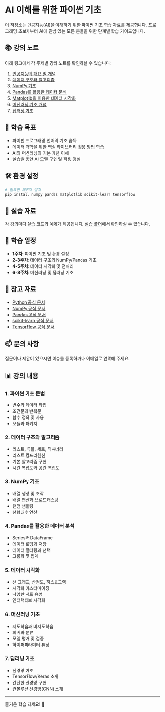 # AI 이해를 위한 파이썬 기초

이 저장소는 인공지능(AI)을 이해하기 위한 파이썬 기초 학습 자료를 제공합니다. 프로그래밍 초보자부터 AI에 관심 있는 모든 분들을 위한 단계별 학습 가이드입니다.

## 📚 강의 노트

아래 링크에서 각 주제별 강의 노트를 확인하실 수 있습니다:

1. [인공지능의 개요 밀 개념](./lectures/1주차_강의노트.md)
2. [데이터 구조와 알고리즘](./lectures/02_data_structures.md)
3. [NumPy 기초](./lectures/03_numpy_basics.md)
4. [Pandas를 활용한 데이터 분석](./lectures/04_pandas_basics.md)
5. [Matplotlib을 이용한 데이터 시각화](./lectures/05_data_visualization.md)
6. [머신러닝 기초 개념](./lectures/06_ml_basics.md)
7. [딥러닝 기초](./lectures/07_dl_basics.md)

## 🎯 학습 목표

- 파이썬 프로그래밍 언어의 기초 습득
- 데이터 과학을 위한 핵심 라이브러리 활용 방법 학습
- AI와 머신러닝의 기본 개념 이해
- 실습을 통한 AI 모델 구현 및 적용 경험

## 🛠️ 환경 설정

```python
# 필요한 패키지 설치
pip install numpy pandas matplotlib scikit-learn tensorflow
```

## 📝 실습 자료

각 강의마다 실습 코드와 예제가 제공됩니다. [실습 폴더](./exercises/)에서 확인하실 수 있습니다.

## 📅 학습 일정

- **1주차**: 파이썬 기초 및 환경 설정
- **2-3주차**: 데이터 구조와 NumPy/Pandas 기초
- **4-5주차**: 데이터 시각화 및 전처리
- **6-8주차**: 머신러닝 및 딥러닝 기초

## 🔗 참고 자료

- [Python 공식 문서](https://docs.python.org/ko/3/)
- [NumPy 공식 문서](https://numpy.org/doc/)
- [Pandas 공식 문서](https://pandas.pydata.org/docs/)
- [scikit-learn 공식 문서](https://scikit-learn.org/stable/documentation.html)
- [TensorFlow 공식 문서](https://www.tensorflow.org/overview)

## 📫 문의 사항

질문이나 제안이 있으시면 이슈를 등록하거나 이메일로 연락해 주세요.

## 📊 강의 내용

### 1. 파이썬 기초 문법
- 변수와 데이터 타입
- 조건문과 반복문
- 함수 정의 및 사용
- 모듈과 패키지

### 2. 데이터 구조와 알고리즘
- 리스트, 튜플, 세트, 딕셔너리
- 리스트 컴프리헨션
- 기본 알고리즘 구현
- 시간 복잡도와 공간 복잡도

### 3. NumPy 기초
- 배열 생성 및 조작
- 배열 연산과 브로드캐스팅
- 랜덤 샘플링
- 선형대수 연산

### 4. Pandas를 활용한 데이터 분석
- Series와 DataFrame
- 데이터 로딩과 저장
- 데이터 필터링과 선택
- 그룹화 및 집계

### 5. 데이터 시각화
- 선 그래프, 산점도, 히스토그램
- 시각화 커스터마이징
- 다양한 차트 유형
- 인터랙티브 시각화

### 6. 머신러닝 기초
- 지도학습과 비지도학습
- 회귀와 분류
- 모델 평가 및 검증
- 하이퍼파라미터 튜닝

### 7. 딥러닝 기초
- 신경망 기초
- TensorFlow/Keras 소개
- 간단한 신경망 구현
- 컨볼루션 신경망(CNN) 소개

---

즐거운 학습 되세요! 🚀

